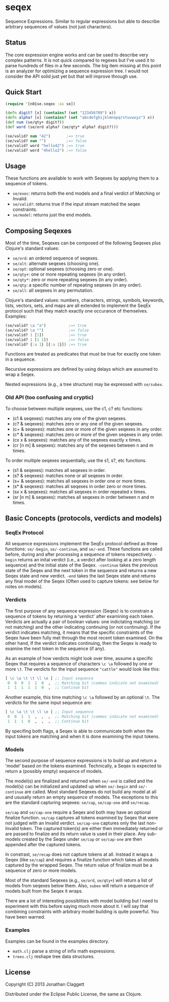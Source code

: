 # seqex

Sequence Expressions. Similar to regular expressions but able to describe
arbitrary sequences of values (not just characters).

## Status

The core expression engine works and can be used to describe very complex
patterns. It is not quick compared to regexes but I've used it to parse hundreds
of files in a few seconds. The big item missing at this point is an analyzer for
optimizing a sequence expression tree. I would not consider the API solid just
yet but that will improve through use.

## Quick Start

```clojure
(require '[n01se.seqex :as se])

(defn digit? [x] (contains? (set "123456789") x))
(defn alpha? [x] (contains? (set "abcdefghijklmnopqrstuvwxyz") x))
(def num (se/qty+ digit?))
(def word (se/ord alpha? (se/qty* alpha? digit?)))

(se/valid? num "42")       ;=> true
(se/valid? num "")         ;=> false
(se/valid? word "hello42") ;=> true
(se/valid? word "4hello2") ;=> false
```

## Usage

These functions are available to work with Seqexes by applying them to a
sequence of tokens.

* `se/exec`: returns both the end models and a final verdict of Matching or Invalid.
* `se/valid?`: returns true if the input stream matched the seqex constraints.
* `se/model`: returns just the end models.

## Composing Seqexes

Most of the time, Seqexes can be composed of the following Seqexes plus
Clojure's standard values:

* `se/ord`: an ordered sequence of seqexes.
* `se/alt`: alternate seqexes (choosing one).
* `se/opt`: optional seqexes (choosing zero or one).
* `se/qty+`: one or more repeating seqexes (in any order).
* `se/qty*`: zero or more repeating seqexes (in any order).
* `se/qty`: a specific number of repeating seqexes (in any order).
* `se/all`: all seqexes in any permutation.

Clojure's standard values: numbers, characters, strings, symbols, keywords,
lists, vectors, sets, and maps are all extended to implement the SeqEx protocol
such that they match exactly one occurance of themselves. Examples:

```clojure
(se/valid? \a "a")          ;=> true
(se/valid? \a "")           ;=> false
(se/valid? 1 [1])           ;=> true
(se/valid? 1 [1 1])         ;=> false
(se/valid? {:a 1} [{:a 1}]) ;=> true
```

Functions are treated as predicates that must be true for exactly one token in a
sequence.

Recursive expressions are defined by using delays which are assumed to wrap a
Seqex.

Nested expressions (e.g., a tree structure) may be expressed with `se/subex`.

### Old API (too confusing and cryptic)

To choose between multiple seqexes, use the c1, c? etc functions:

* (c1 & seqexes): matches any one of the given seqexes.
* (c? & seqexes): matches zero or any one of the given seqexes.
* (c+ & seqexes): matches one or more of the given seqexes in any order.
* (c\* & seqexes): matches zero or more of the given seqexes in any order.
* (cx x & seqexes): matches any of the seqexes exactly x times.
* (cr [n m] & seqexes): matches any of the seqexes between n and m times.

To order multiple seqexes sequentially, use the s1, s?, etc functions.

* (s1 & seqexes): matches all seqexes in order.
* (s? & seqexes): matches none or all seqexes in order.
* (s+ & seqexes): matches all seqexes in order one or more times.
* (s\* & seqexes): matches all seqexes in order zero or more times.
* (sx x & seqexes): matches all seqexes in order repeated x times.
* (sr [n m] & seqexes): matches all seqexes in order between n and m times.

## Basic Concepts (protocols, verdicts and models)

### SeqEx Protocol

All sequence expressions implement the SeqEx protocol defined as three
functions: `se/-begin`, `se/-continue`, and `se/-end`. These functions are
called before, during and after processing a sequence of tokens respectively.
`-begin` returns an inital verdict (i.e., a verdict after looking at a zero
length sequence) and the initial state of the Seqex. `-continue` takes the
previous state of the Seqex and the next token in the sequence and returns a new
Seqex state and new verdict. `-end` takes the last Seqex state and returns any
final model of the Seqex (Often used to capture tokens: see below for notes on
models).

### Verdicts

The first purpose of any sequence expression (Seqex) is to constrain a sequence
of tokens by returning a 'verdict' after examining each token. Verdicts are
actually a pair of boolean values: one indictating matching (or not matching)
and the other indicating continuing (or not continuing). If the verdict
indicates matching, it means that the specific constraints of the Seqex have
been fully met through the most recent token examined. On the other hand, If the
verdict indicates continuing, then the Seqex is ready to examine the next token
in the sequence (if any).

As an example of how verdicts might look over time, assume a specific Seqex that
requires a sequence of characters `\c \a` followed by one or more `\t`. The
verdicts for the input sequence `"cattle"` would look like this:

```clojure
[ \c \a \t \t \l \e ] ;; Input sequence
 0  0  0  1  1  0  ,  ;; Matching bit (commas indicate not examined)
 1  1  1  1  1  0  ,  ;; Continue bit
```

Another example, this time matching `\c \a` followed by an optional `\t`. The
verdicts for the same input sequence are:

```clojure
[ \c \a \t \t \l \e ] ;; Input sequence
 0  0  1  1  ,  ,  ,  ;; Matching bit (commas indicate not examined)
 1  1  1  0  ,  ,  ,  ;; Continue bit
```

By specifing both flags, a Seqex is able to communicate both when the input
tokens are matching and when it is done examining the input tokens.

### Models

The second purpose of sequence expressions is to build up and return a 'model'
based on the tokens examined. Technically, a Seqex is expected to return a
(possibly empty) sequence of models.

The model(s) are finalized and returned when `se/-end` is called and the
model(s) can be initialized and updated up when `se/-begin` and `se/-continue`
are called. Most standard Seqexes do not build any model at all and ususally
return an empty sequence of models. The exceptions to this are the standard
capturing seqexes: `se/cap`, `se/cap-one` and `se/recap`.

`se/cap` and `se/cap-one` require a Seqex and both may have an optional finalize
function. `se/cap` captures all tokens examined by Seqex that were not judged
with an Invalid verdict. `se/cap-one` captures only the last non-Invalid token.
The captured token(s) are either then immediately returned or are passed to
finalize and its return value is used in their place. Any sub-models created by
the Seqex under `se/cap` or `se/cap-one` are then appended after the captured
tokens.

In constrast, `se/recap` does not capture tokens at all. Instead it wraps a
Seqex (like `se/cap`) and requires a finalize function which takes all models
captured by the wrapped Seqex. The return value of finalize must be a sequence
of zero or more models.

Most of the standard Seqexes (e.g., `se/ord`, `se/qty+`) will return a list of
models from seqexes below them. Also, `subex` will return a sequence of models
built from the Seqex it wraps.

There are a lot of interesting possiblities with model building but I need to
experiment with this before saying much more about it. I will say that combining
constraints with arbitrary model building is quite powerful. You have been
warned.

### Examples

Examples can be found in the examples directory.
* `math.clj` parse a string of infix math expressions.
* `trees.clj` reshape tree data structures.

## License

Copyright (C) 2013 Jonathan Claggett

Distributed under the Eclipse Public License, the same as Clojure.
